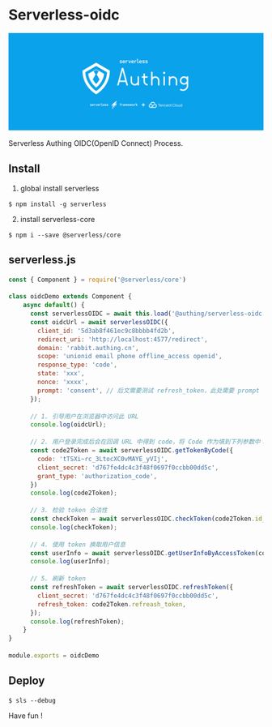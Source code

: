 # Serverless-oidc

![serverless-authing](https://github.com/Authing/serverless-oidc/blob/master/static/serverless-oidc.png?raw=true)

Serverless Authing OIDC(OpenID Connect) Process.

## Install

1. global install serverless
```shell
$ npm install -g serverless
```
2. install serverless-core
```shell
$ npm i --save @serverless/core
```

## serverless.js

```javascript
const { Component } = require('@serverless/core')

class oidcDemo extends Component {
    async default() {
      const serverlessOIDC = await this.load('@authing/serverless-oidc')
      const oidcUrl = await serverlessOIDC({
        client_id: '5d3ab8f461ec9c8bbbb4fd2b',
        redirect_uri: 'http://localhost:4577/redirect',
        domain: 'rabbit.authing.cn',
        scope: 'unionid email phone offline_access openid',
        response_type: 'code',
        state: 'xxx',
        nonce: 'xxxx',
        prompt: 'consent', // 后文需要测试 refresh_token，此处需要 prompt 指定为 consent，默认为 login
      });

      // 1. 引导用户在浏览器中访问此 URL
      console.log(oidcUrl);

      // 2. 用户登录完成后会在回调 URL 中得到 code，将 Code 作为填到下列参数中：
      const code2Token = await serverlessOIDC.getTokenByCode({
        code: 'tTSXi~rc_3LtocXC0vMAYE_yVIj',
        client_secret: 'd767fe4dc4c3f48f0697f0ccbb00dd5c',
        grant_type: 'authorization_code',
      })
      console.log(code2Token);

      // 3. 检验 token 合法性 
      const checkToken = await serverlessOIDC.checkToken(code2Token.id_token);
      console.log(checkToken);

      // 4. 使用 token 换取用户信息
      const userInfo = await serverlessOIDC.getUserInfoByAccessToken(code2Token.access_token);
      console.log(userInfo);

      // 5. 刷新 token
      const refreshToken = await serverlessOIDC.refreshToken({
        client_secret: 'd767fe4dc4c3f48f0697f0ccbb00dd5c',
        refresh_token: code2Token.refreash_token,
      }); 
      console.log(refreshToken);
    }
}

module.exports = oidcDemo
```

## Deploy

```shell
$ sls --debug
```

Have fun !  